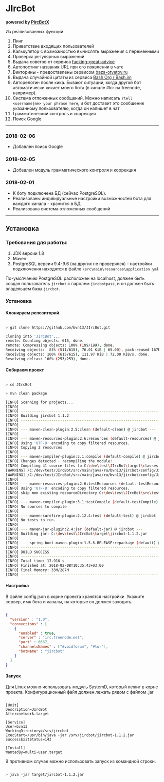 
# JIrcBot
__powered by [PircBotX](https://github.com/pircbotx/pircbotx)__

Из реализованных функций:

1. Пинг
2. Приветствие входящих пользователей
3. Калькулятор с возможностью вычислять выражения с переменными
4. Проверка регулярных выражений
5. Выдача советов от сервиса [fucking-great-advice](http://fucking-great-advice.ru/api/random)
6. Автопостинг названия URL при его появлении в чате
7. Викторины - предоставлены сервисом [baza-otvetov.ru](https://baza-otvetov.ru)
8. Выдача случайной цитаты из сервиса [Bash.Org / Bash.im](bash.im/random)
9. Авторелогин после кика. Бывают ситуации, когда другой бот автоматически кикает моего бота (в канале #lor на freenode, например).
10. Система отложенных сообщений. Можно написать `?tell <username|me> your phrase here`, и бот доставит это сообщение указанному пользователю, когда он напишет в чат
11. Грамматический контроль и коррекция
12. Поиск Google
_____

### 2018-02-06 

* Добавлен поиск Google

### 2018-02-05

* Добавлен модуль грамматического контроля и коррекция

### 2018-02-01

* К боту подключена БД (сейчас PostgreSQL). 
* Реализованы индивидуальные настройки возможностей бота для каждого канала - хранится в БД
* Реализована система отложенных сообщений

_____

## Установка

### Требования для работы:

1. JDK версии 1.8
2. Maven
3. PostgreSQL версии 9.4-9.6 (на других не проверялся) - настройки подключения находятся в файле `\src\main\resources\application.yml`

По-умолчанию PostgreSQL расположен на localhost, должен быть создан пользователь `jircbot` с паролем `jircbotpass`, и он должен быть владельцем базы `jircbot`.


### Уствновка

#### Клонируем репозиторий

```bash

> git clone https://github.com/bvn13/JIrcBot.git

Cloning into 'JIrcBot'...
remote: Counting objects: 615, done.
remote: Compressing objects: 100% (199/199), done.
Receiving objects:  83% (511/615), 76.01 KiB | 65.00), pack-reused 167Receiving objects:  82% (505/615), 76.01 KiB | 65.00 KiB/s
Receiving objects: 100% (615/615), 111.97 KiB | 72.00 KiB/s, done.
Resolving deltas: 100% (253/253), done.

```

#### Собираем проект

```bash

> cd JIrcBot

> mvn clean package

[INFO] Scanning for projects...
[INFO]
[INFO] ------------------------------------------------------------------------
[INFO] Building jircbot 1.1.2
[INFO] ------------------------------------------------------------------------
[INFO]
[INFO] --- maven-clean-plugin:2.5:clean (default-clean) @ jircbot ---
[INFO]
[INFO] --- maven-resources-plugin:2.6:resources (default-resources) @ jircbot ---
[INFO] Using 'UTF-8' encoding to copy filtered resources.
[INFO] Copying 2 resources
[INFO]
[INFO] --- maven-compiler-plugin:3.1:compile (default-compile) @ jircbot ---
[INFO] Changes detected - recompiling the module!
[INFO] Compiling 41 source files to C:\dev\test\JIrcBot\target\classes
[WARNING] /C:/dev/test/JIrcBot/src/main/java/ru/bvn13/jircbot/config/JircBotConfiguration.java: C:\dev\test\JIrcBot\src\main\java\ru\bvn13\jircbot\config\JircBotConfiguration.java uses unchecked or unsafe operations.
[WARNING] /C:/dev/test/JIrcBot/src/main/java/ru/bvn13/jircbot/config/JircBotConfiguration.java: Recompile with -Xlint:unchecked for details.
[INFO]
[INFO] --- maven-resources-plugin:2.6:testResources (default-testResources) @ jircbot ---
[INFO] Using 'UTF-8' encoding to copy filtered resources.
[INFO] skip non existing resourceDirectory C:\dev\test\JIrcBot\src\test\resources
[INFO]
[INFO] --- maven-compiler-plugin:3.1:testCompile (default-testCompile) @ jircbot ---
[INFO] No sources to compile
[INFO]
[INFO] --- maven-surefire-plugin:2.12.4:test (default-test) @ jircbot ---
[INFO] No tests to run.
[INFO]
[INFO] --- maven-jar-plugin:2.4:jar (default-jar) @ jircbot ---
[INFO] Building jar: C:\dev\test\JIrcBot\target\jircbot-1.1.2.jar
[INFO]
[INFO] --- spring-boot-maven-plugin:1.5.6.RELEASE:repackage (default) @ jircbot ---
[INFO] ------------------------------------------------------------------------
[INFO] BUILD SUCCESS
[INFO] ------------------------------------------------------------------------
[INFO] Total time: 17.916 s
[INFO] Finished at: 2018-02-08T10:35:43+03:00
[INFO] Final Memory: 33M/287M
[INFO] ------------------------------------------------------------------------

```

#### Настройка

В файле config.json в корне проекта хранятся настройки. Укажите сервер, имя бота и каналы, на которые он должен заходить.
```json

{
  "version" : "1.0",
  "connections" : [
    {
      "enabled" : true,
      "server" : "irc.freenode.net",
      "port" : 6667,
      "channelsNames" : ["#voidforum", "#lor"],
      "botName" : "jircbot"
    }
  ]
}

```


#### Запуск
 
Для Linux можно использовать модуль SystemD, который лежит в корне проекта. Конфигурационный файл должен лежать рядом с файлом .jar

```

[Unit]
Description=JIrcBot
After=network.target

[Service]
User=bvn13
WorkingDirectory=/srv/jircbot
ExecStart=/usr/bin/java -jar /srv/jircbot/jircbot-1.1.2.jar
SuccessExitStatus=143

[Install]
WantedBy=multi-user.target

```


В противном случае можно использовать запуск из командной строки.

```bash

> java -jar target/jircbot-1.1.2.jar

```
